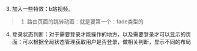 <!--
 * @Description: 
 * @version: 
 * @Author: lxw
 * @Date: 2019-11-22 09:54:43
 * @LastEditors: lxw
 * @LastEditTime: 2019-11-29 19:35:35
 -->
<!-- TODO: -->
<!-- 1. 页面架构：必须搞完。 -->
<!-- 2. 页面主题配置：颜色 + 白天与夜间模式切换 -->
3. 加入一些特效：b站视频。
> 1. 路由页面的跳转动画：就是要第一个：fade类型的
4. 登录状态判断：对于需要登录才能操作的地方，以及需要登录才可以显示的页面：可以根据全局状态管理获取用户是否登录，做相关判断，显示不同的布局

